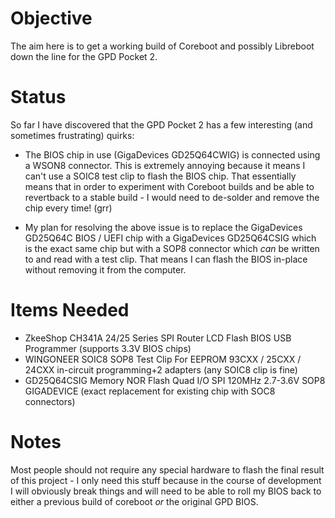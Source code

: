 # Objective
The aim here is to get a working build of Coreboot and possibly Libreboot down the line for the GPD Pocket 2.

# Status
So far I have discovered that the GPD Pocket 2 has a few interesting (and sometimes frustrating) quirks:

- The BIOS chip in use (GigaDevices GD25Q64CWIG) is connected using a WSON8 connector. This is extremely annoying because it means I can't use a SOIC8 test clip to flash the BIOS chip. That essentially means that in order to experiment with Coreboot builds and be able to revertback to a stable build - I would need to de-solder and remove the chip every time! (grr)

- My plan for resolving the above issue is to replace the GigaDevices GD25Q64C BIOS / UEFI chip with a GigaDevices GD25Q64CSIG which is the exact same chip but with a SOP8 connector which *can* be written to and read with a test clip. That means I can flash the BIOS in-place without removing it from the computer.

# Items Needed
- ZkeeShop CH341A 24/25 Series SPI Router LCD Flash BIOS USB Programmer (supports 3.3V BIOS chips)
- WINGONEER SOIC8 SOP8 Test Clip For EEPROM 93CXX / 25CXX / 24CXX in-circuit programming+2 adapters (any SOIC8 clip is fine)
- GD25Q64CSIG Memory NOR Flash Quad I/O SPI 120MHz 2.7-3.6V SOP8 GIGADEVICE (exact replacement for existing chip with SOC8 connectors)

# Notes
Most people should not require any special hardware to flash the final result of this project - I only need this stuff because in the course of development I will obviously break things and will need to be able to roll my BIOS back to either a previous build of coreboot *or* the original GPD BIOS.
